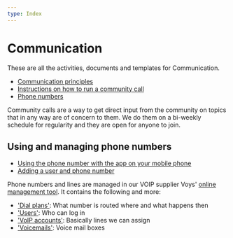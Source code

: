```yaml
---
type: Index
---
```


# Communication

These are all the activities, documents and templates for Communication.

* [Communication principles](communication-principles.md)
* [Instructions on how to run a community call](run-a-community-call.md) 
* [Phone numbers](phone-numbers.md)

Community calls are a way to get direct input from the community on topics that in any way are of concern to them. We do them on a bi-weekly schedule for regularity and they are open for anyone to join.

## Using and managing phone numbers

* [Using the phone number with the app on your mobile phone](using-phone-app.md)
* [Adding a user and phone number](adding-a-phone-user.md)

Phone numbers and lines are managed in our VOIP supplier Voys' [online management tool](https://freedom.voys.nl/). It contains the following and more:

* ['Dial plans'](https://freedom.voys.nl/client/415559/routing/): What number is routed where and what happens then
* ['Users'](https://freedom.voys.nl/client/415559/user/): Who can log in
* ['VoIP accounts'](https://freedom.voys.nl/client/415559/phoneaccount/): Basically lines we can assign
* ['Voicemails'](https://freedom.voys.nl/client/415559/voicemail/): Voice mail boxes





